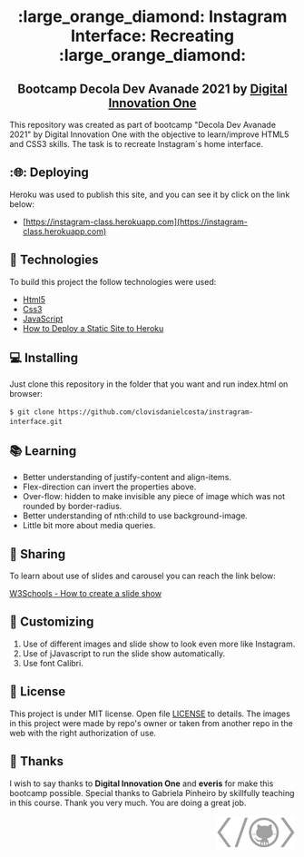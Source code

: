 <h1 align="center">
:large_orange_diamond: Instagram Interface: Recreating :large_orange_diamond:
</h1>

<h2 align="center">
  Bootcamp Decola Dev Avanade 2021 by <a href=https://digitalinnovation.one/>Digital Innovation One</a>
</h2>

<p>
This repository was created as part of bootcamp "Decola Dev Avanade 2021" by Digital Innovation One with the objective to learn/improve HTML5 and CSS3 skills. The task is to recreate Instagram´s home interface.
</p>

## ::globe_with_meridians:: Deploying
  
Heroku was used to publish this site, and you can see it by click on the link below:

  - [https://instagram-class.herokuapp.com](https://instagram-class.herokuapp.com)

## :rocket: Technologies

To build this project the follow technologies were used:

  - [Html5](https://developer.mozilla.org/pt-BR/docs/Web/HTML/HTML5)
  - [Css3](https://www.w3schools.com/css/)
  - [JavaScript](https://javascript.info/)
  - [How to Deploy a Static Site to Heroku](https://blog.teamtreehouse.com/deploy-static-site-heroku)

## :computer: Installing

Just clone this repository in the folder that you want and run index.html on browser:

  `$ git clone https://github.com/clovisdanielcosta/instragram-interface.git`

## :books: Learning

  - Better understanding of justify-content and align-items. 
  - Flex-direction can invert the properties above. 
  - Over-flow: hidden to make invisible any piece of image which was not rounded by border-radius.
  - Better understanding of nth:child to use background-image.
  - Little bit more about media queries.

## :small_orange_diamond: Sharing

To learn about use of slides and carousel you can reach the link below:

  [W3Schools - How to create a slide show](https://www.w3schools.com/howto/howto_js_slideshow.asp)

## :small_orange_diamond: Customizing

  1. Use of different images and slide show to look even more like Instagram. 
  2. Use of jJavascript to run the slide show automatically.
  3. Use font Calibri.

## :small_orange_diamond: License

This project is under MIT license. Open file [LICENSE](LICENSE.md) to details. 
The images in this project were made by repo's owner or taken from another repo in the web with the right authorization of use.

## :small_orange_diamond: Thanks

I wish to say thanks to <b>Digital Innovation One</b> and <b>everis</b> for make this bootcamp possible. Special thanks to Gabriela Pinheiro by skillfully teaching in this course. Thank you very much. You are doing a great job. 

<p align="right">
    <a href="https://github.com/gustavofpereira"><img alt="tagcat" src="https://github.com/gustavofpereira/gustavofpereira/blob/main/tagcat.png" width="140"></a>
</p>
